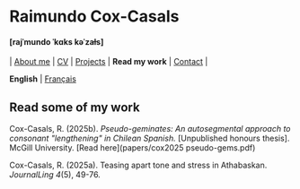 # Raimundo Cox-Casals
#### [rajˈmundo ˈkɑks kəˈzaɫs]

| [About me](README.md) | [CV](cv.md) | [Projects](projects.md) | **Read my work** | [Contact](contact.md) |

**English** \| [Français](french/papersfr.md)

## Read some of my work

Cox-Casals, R. (2025b). _Pseudo-geminates: An autosegmental approach to consonant "lengthening" in Chilean Spanish._ \[Unpublished honours thesis\]. McGill University. [Read here](papers/cox2025 pseudo-gems.pdf)

Cox-Casals, R. (2025a). Teasing apart tone and stress in Athabaskan. _JournalLing 4_(5), 49-76.
